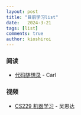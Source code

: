 ```yaml
---
layout: post
title: "目前学习list"
date:   2024-3-21
tags: [list]
comments: true
author: kioshiroi
---
```

### 阅读
- [代码随想录](https://www.programmercarl.com/) - Carl




### 视频
- [CS229 机器学习](https://www.bilibili.com/video/BV1JE411w7Ub/?vd_source=df4c297395886e972e6f37ffc786838e) - 吴恩达

